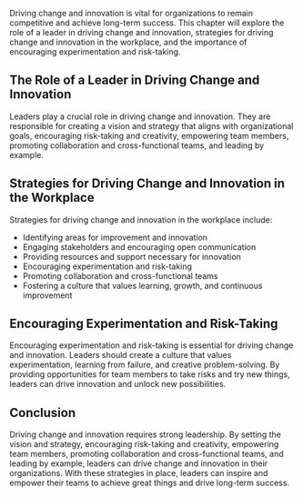 
Driving change and innovation is vital for organizations to remain competitive and achieve long-term success. This chapter will explore the role of a leader in driving change and innovation, strategies for driving change and innovation in the workplace, and the importance of encouraging experimentation and risk-taking.

The Role of a Leader in Driving Change and Innovation
-----------------------------------------------------

Leaders play a crucial role in driving change and innovation. They are responsible for creating a vision and strategy that aligns with organizational goals, encouraging risk-taking and creativity, empowering team members, promoting collaboration and cross-functional teams, and leading by example.

Strategies for Driving Change and Innovation in the Workplace
-------------------------------------------------------------

Strategies for driving change and innovation in the workplace include:

* Identifying areas for improvement and innovation
* Engaging stakeholders and encouraging open communication
* Providing resources and support necessary for innovation
* Encouraging experimentation and risk-taking
* Promoting collaboration and cross-functional teams
* Fostering a culture that values learning, growth, and continuous improvement

Encouraging Experimentation and Risk-Taking
-------------------------------------------

Encouraging experimentation and risk-taking is essential for driving change and innovation. Leaders should create a culture that values experimentation, learning from failure, and creative problem-solving. By providing opportunities for team members to take risks and try new things, leaders can drive innovation and unlock new possibilities.

Conclusion
----------

Driving change and innovation requires strong leadership. By setting the vision and strategy, encouraging risk-taking and creativity, empowering team members, promoting collaboration and cross-functional teams, and leading by example, leaders can drive change and innovation in their organizations. With these strategies in place, leaders can inspire and empower their teams to achieve great things and drive long-term success.
